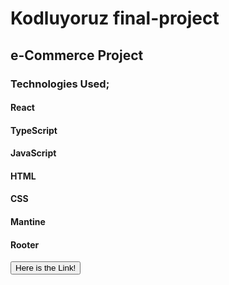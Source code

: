 # Kodluyoruz final-project

## e-Commerce Project
### Technologies Used;
#### React
#### TypeScript
#### JavaScript
#### HTML
#### CSS
#### Mantine
#### Rooter

<a href="https://bazaar-plus.netlify.app/" target="_blank">
    <button>Here is the Link!</button>
</a>
